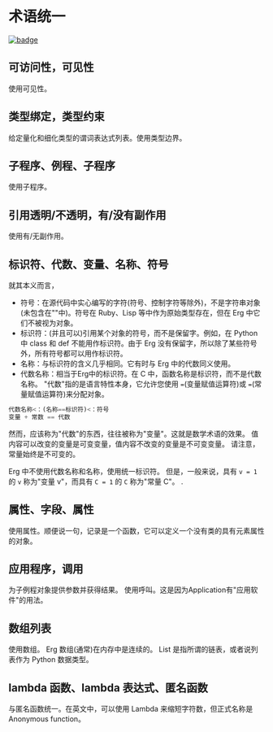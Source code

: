 # 术语统一

[![badge](https://img.shields.io/endpoint.svg?url=https%3A%2F%2Fgezf7g7pd5.execute-api.ap-northeast-1.amazonaws.com%2Fdefault%2Fsource_up_to_date%3Fowner%3Derg-lang%26repos%3Derg%26ref%3Dmain%26path%3Ddoc/EN/unify_terms.md%26commit_hash%3D06f8edc9e2c0cee34f6396fd7c64ec834ffb5352)](https://gezf7g7pd5.execute-api.ap-northeast-1.amazonaws.com/default/source_up_to_date?owner=erg-lang&repos=erg&ref=main&path=doc/EN/unify_terms.md&commit_hash=06f8edc9e2c0cee34f6396fd7c64ec834ffb5352)

## 可访问性，可见性

使用可见性。

## 类型绑定，类型约束

给定量化和细化类型的谓词表达式列表。使用类型边界。

## 子程序、例程、子程序

使用子程序。

## 引用透明/不透明，有/没有副作用

使用有/无副作用。

## 标识符、代数、变量、名称、符号

就其本义而言，

* 符号：在源代码中实心编写的字符(符号、控制字符等除外)，不是字符串对象(未包含在""中)。符号在 Ruby、Lisp 等中作为原始类型存在，但在 Erg 中它们不被视为对象。
* 标识符：(并且可以)引用某个对象的符号，而不是保留字。例如，在 Python 中 class 和 def 不能用作标识符。由于 Erg 没有保留字，所以除了某些符号外，所有符号都可以用作标识符。
* 名称：与标识符的含义几乎相同。它有时与 Erg 中的代数同义使用。
* 代数名称：相当于Erg中的标识符。在 C 中，函数名称是标识符，而不是代数名称。 "代数"指的是语言特性本身，它允许您使用 `=`(变量赋值运算符)或 `=`(常量赋值运算符)来分配对象。

```python
代数名称<：(名称==标识符)​​<：符号
变量 + 常数 == 代数
```

然而，应该称为"代数"的东西，往往被称为"变量"。这就是数学术语的效果。
值内容可以改变的变量是可变变量，值内容不改变的变量是不可变变量。
请注意，常量始终是不可变的。

Erg 中不使用代数名称和名称，使用统一标识符。
但是，一般来说，具有 `v = 1` 的 `v` 称为"变量 v"，而具有 `C = 1` 的 `C` 称为"常量 C"。 .

## 属性、字段、属性

使用属性。顺便说一句，记录是一个函数，它可以定义一个没有类的具有元素属性的对象。

## 应用程序，调用

为子例程对象提供参数并获得结果。
使用呼叫。这是因为Application有"应用软件"的用法。

## 数组列表

使用数组。 Erg 数组(通常)在内存中是连续的。
List 是指所谓的链表，或者说列表作为 Python 数据类型。

## lambda 函数、lambda 表达式、匿名函数

与匿名函数统一。在英文中，可以使用 Lambda 来缩短字符数，但正式名称是 Anonymous function。